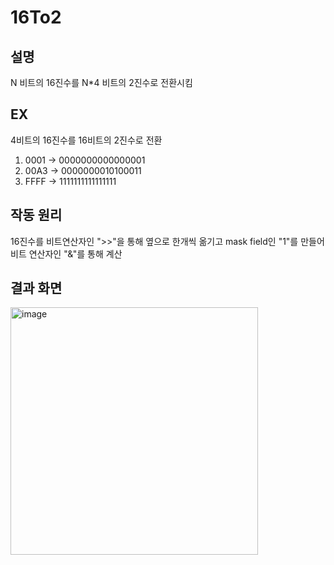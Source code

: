 # 16To2
## 설명
N 비트의 16진수를 N*4 비트의 2진수로 전환시킴
## EX
4비트의 16진수를 16비트의 2진수로 전환
1. 0001 -> 0000000000000001 
2. 00A3 -> 0000000010100011
3. FFFF -> 1111111111111111
## 작동 원리
16진수를 비트연산자인 ">>"을 통해 옆으로 한개씩 옮기고 mask field인 "1"를 만들어 비트 연산자인 "&"를 통해 계산
## 결과 화면
<img width="396" alt="image" src="https://user-images.githubusercontent.com/48661310/230375211-5db93770-5812-42fc-a2ab-85f9df71e808.png">
